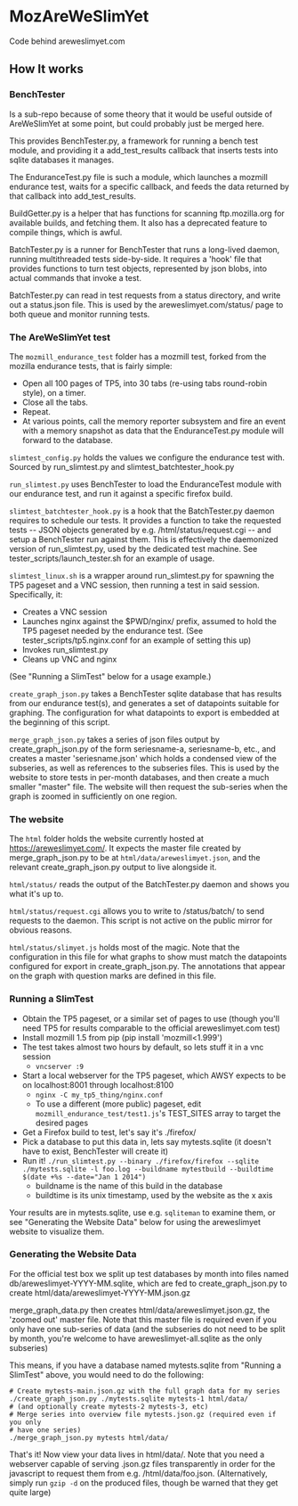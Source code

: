 MozAreWeSlimYet
===============

Code behind areweslimyet.com

## How It works

### BenchTester

Is a sub-repo because of some theory that it would be useful outside of
AreWeSlimYet at some point, but could probably just be merged here.

This provides BenchTester.py, a framework for running a bench test module, and
providing it a add_test_results callback that inserts tests into sqlite
databases it manages.

The EnduranceTest.py file is such a module, which launches a mozmill endurance
test, waits for a specific callback, and feeds the data returned by that
callback into add_test_results.

BuildGetter.py is a helper that has functions for scanning ftp.mozilla.org for
available builds, and fetching them. It also has a deprecated feature to compile
things, which is awful.

BatchTester.py is a runner for BenchTester that runs a long-lived daemon,
running multithreaded tests side-by-side. It requires a 'hook' file that
provides functions to turn test objects, represented by json blobs, into actual
commands that invoke a test.

BatchTester.py can read in test requests from a status directory, and write out
a status.json file. This is used by the areweslimyet.com/status/ page to both
queue and monitor running tests.

### The AreWeSlimYet test

The `mozmill_endurance_test` folder has a mozmill test, forked from the mozilla
endurance tests, that is fairly simple:
- Open all 100 pages of TP5, into 30 tabs (re-using tabs round-robin style), on a timer.
- Close all the tabs.
- Repeat.
- At various points, call the memory reporter subsystem and fire an event with a
  memory snapshot as data that the EnduranceTest.py module will forward to the
  database.

`slimtest_config.py` holds the values we configure the endurance test
with. Sourced by run_slimtest.py and slimtest_batchtester_hook.py

`run_slimtest.py` uses BenchTester to load the EnduranceTest module with our
endurance test, and run it against a specific firefox build.

`slimtest_batchtester_hook.py` is a hook that the BatchTester.py daemon requires
to schedule our tests. It provides a function to take the requested tests --
JSON objects generated by e.g. /html/status/request.cgi -- and setup a
BenchTester run against them. This is effectively the daemonized version of
run_slimtest.py, used by the dedicated test machine. See
tester_scripts/launch_tester.sh for an example of usage.

`slimtest_linux.sh` is a wrapper around run_slimtest.py for spawning the TP5
pageset and a VNC session, then running a test in said session. Specifically,
it:
- Creates a VNC session
- Launches nginx against the $PWD/nginx/ prefix, assumed to hold the TP5 pageset
  needed by the endurance test. (See tester_scripts/tp5.nginx.conf for an
  example of setting this up)
- Invokes run_slimtest.py
- Cleans up VNC and nginx

(See "Running a SlimTest" below for a usage example.)

`create_graph_json.py` takes a BenchTester sqlite database that has results from
our endurance test(s), and generates a set of datapoints suitable for
graphing. The configuration for what datapoints to export is embedded at the
beginning of this script.

`merge_graph_json.py` takes a series of json files output by
create_graph_json.py of the form seriesname-a, seriesname-b, etc., and creates a
master 'seriesname.json' which holds a condensed view of the subseries, as well
as references to the subseries files. This is used by the website to store tests
in per-month databases, and then create a much smaller "master" file. The
website will then request the sub-series when the graph is zoomed in
sufficiently on one region.

### The website

The `html` folder holds the website currently hosted at
https://areweslimyet.com/. It expects the master file created by
merge_graph_json.py to be at `html/data/areweslimyet.json`, and the relevant
create_graph_json.py output to live alongside it.

`html/status/` reads the output of the BatchTester.py daemon and shows you what
it's up to.

`html/status/request.cgi` allows you to write to /status/batch/ to send requests
to the daemon. This script is not active on the public mirror for obvious
reasons.

`html/status/slimyet.js` holds most of the magic. Note that the configuration in
this file for what graphs to show must match the datapoints configured for
export in create_graph_json.py. The annotations that appear on the graph with
question marks are defined in this file.

### Running a SlimTest

 - Obtain the TP5 pageset, or a similar set of pages to use (though you'll need
 TP5 for results comparable to the official areweslimyet.com test)
 - Install mozmill 1.5 from pip (pip install 'mozmill<1.999')
 - The test takes almost two hours by default, so lets stuff it in a vnc session
   - `vncserver :9`
 - Start a local webserver for the TP5 pageset, which AWSY expects to be on
   localhost:8001 through localhost:8100
   - `nginx -C my_tp5_thing/nginx.conf`
   - To use a different (more public) pageset, edit
     `mozmill_endurance_test/test1.js`'s TEST_SITES array to target the desired
     pages
 - Get a Firefox build to test, let's say it's ./firefox/
 - Pick a database to put this data in, lets say mytests.sqlite (it doesn't have
 to exist, BenchTester will create it)
 - Run it! `./run_slimtest.py --binary ./firefox/firefox --sqlite
   ./mytests.sqlite -l foo.log --buildname mytestbuild --buildtime $(date +%s
   --date="Jan 1 2014")`
   - buildname is the name of this build in the database
   - buildtime is its unix timestamp, used by the website as the x axis

Your results are in mytests.sqlite, use e.g. `sqliteman` to examine them, or see
"Generating the Website Data" below for using the areweslimyet website to
visualize them.

### Generating the Website Data

For the official test box we split up test databases by month into files named
db/areweslimyet-YYYY-MM.sqlite, which are fed to create_graph_json.py to create
html/data/areweslimyet-YYYY-MM.json.gz

merge_graph_data.py then creates html/data/areweslimyet.json.gz, the 'zoomed
out' master file. Note that this master file is required even if you only have
one sub-series of data (and the subseries do not need to be split by month,
you're welcome to have areweslimyet-all.sqlite as the only subseries)

This means, if you have a database named mytests.sqlite from "Running a
SlimTest" above, you would need to do the following:

    # Create mytests-main.json.gz with the full graph data for my series
    ./create_graph_json.py ./mytests.sqlite mytests-1 html/data/
    # (and optionally create mytests-2 mytests-3, etc)
    # Merge series into overview file mytests.json.gz (required even if you only
    # have one series)
    ./merge_graph_json.py mytests html/data/

That's it! Now view your data lives in html/data/. Note that you need a
webserver capable of serving .json.gz files transparently in order for the
javascript to request them from e.g. /html/data/foo.json. (Alternatively, simply
run `gzip -d` on the produced files, though be warned that they get quite large)
